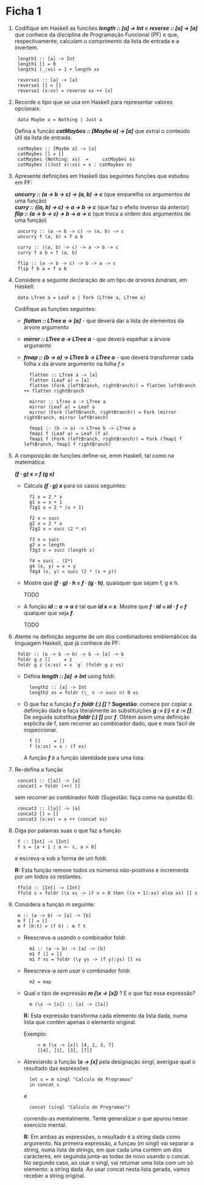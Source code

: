 Ficha 1
=====================

1. Codifique em Haskell as funcões ***length :: [a] -> Int***  e  ***reverse :: [a] -> [a]*** que conhece da disciplina de Programação Funcional (PF) e que, respectivamente, calculam o comprimento da lista de entrada e a invertem.

        length1 :: [a] -> Int
        length1 [] = 0
        length1 (_:xs) = 1 + length xs

        reverse1 :: [a] -> [a]
        reverse1 [] = []
        reverse1 (x:xs) = reverse xs ++ [x]

2. Recorde o tipo que se usa em Haskell para representar valores opcionais:

        data Maybe a = Nothing | Just a
   
    Defina a funcão ***catMaybes :: [Maybe a] -> [a]*** que extrai o conteúdo útil da lista de entrada.

        catMaybes :: [Maybe a] -> [a]
        catMaybes [] = []
        catMaybes (Nothing: xs)  =     catMaybes xs
        catMaybes ((Just x):xs) = x : catMaybes xs

3. Apresente definições em Haskell das seguintes funções que estudou em PF:

    ***uncurry :: (a -> b -> c) -> (a, b) -> c***  (que emparelha os argumentos de uma função)  
    ***curry :: ((a, b) -> c) -> a -> b -> c***    (que faz o efeito inverso da anterior)  
    ***flip :: (a -> b -> c) -> b -> a -> c***     (que troca a ordem dos argumentos de uma função)

        uncurry :: (a -> b -> c) -> (a, b) -> c
        uncurry f (a, b) = f a b

        curry :: ((a, b) -> c) -> a -> b -> c
        curry f a b = f (a, b)

        flip :: (a -> b -> c) -> b -> a -> c
        flip f b a = f a b

4. Considere a seguinte declaração de um tipo de *árvores binárias*, em Haskell:

        data LTree a = Leaf a | Fork (LTree a, LTree a)

    Codifique as funções seguintes:

    * ***flatten :: LTree a -> [a]*** - que deverá dar a lista de elementos da árvore argumento
    * ***mirror :: LTree a -> LTree a*** - que deverá espelhar a árvore argumento
    * ***fmap :: (b -> a) -> LTree b -> LTree a*** - que deverá transformar cada folha *x* da árvore argumento na folha *f x*

            flatten :: LTree a -> [a]
            flatten (Leaf a) = [a]
            flatten (Fork (leftBranch, rightBranch)) = flatten leftBranch ++ flatten rightBranch

            mirror :: LTree a -> LTree a
            mirror (Leaf a) = Leaf a
            mirror (Fork (leftBranch, rightBranch)) = Fork (mirror rightBranch, mirror leftBranch)

            fmap1 :: (b -> a) -> LTree b -> LTree a
            fmap1 f (Leaf a) = Leaf (f a)
            fmap1 f (Fork (leftBranch, rightBranch)) = Fork (fmap1 f leftBranch, fmap1 f rightBranch)

5. A composição de funções define-se, emm Haskell, tal como na matemática:
    
     ***(f · g) x = f (g x)***

    * Calcula ***(f · g) x*** para os casos seguintes:

            f1 x = 2 * x
            g1 x = x + 1
            f1g1 x = 2 * (x + 1)

            f2 x = succ
            g2 x = 2 * x
            f2g2 x = succ (2 * x)

            f3 x = succ
            g3 x = length
            f3g3 x = succ (length x)

            f4 = succ . (2*)
            g4 (x, y) = x + y
            f4g4 (x, y) = succ (2 * (x + y))

    * Mostre que ***(f · g) · h = f · (g · h)***, quaisquer que sejam f, g e h.

        TODO

    * A função ***id :: a -> a*** é tal que ***id x = x***. Mostre que ***f · id = id · f = f*** qualquer que seja ***f***.

        TODO

6. Atente na definição seguinte de um dos combinadores emblemáticos da linguagem Haskell, que já conhece de PF:
        
        foldr :: (a -> b -> b) -> b -> [a] -> b
        foldr g z []     = z
        foldr g z (x:xs) = x `g` (foldr g z xs)

    * Defina ***length :: [a] -> Int*** using foldr.

            length2 :: [a] -> Int
            length2 xs = foldr (\_ n -> succ n) 0 xs
        

    * O que faz a função ***f = foldr (:) []*** ? **Sugestão**: comece por copiar a definição dada e faça literalmente as substituições ***g := (:)*** e ***z := []***. De seguida substitua ***foldr (:) []*** por ***f***. Obtém assim uma definição explícita de f, sem recorrer ao combinador dado, que e mais fácil de inspeccionar.

            f []     = []
            f (x:xs) = x : (f xs)

        A função ***f*** é a função identidade para uma lista.


7. Re-defina a função

        concat1 :: [[a]] -> [a]
        concat1 = foldr (++) []

    sem recorrer ao combinador foldr (Sugestão: faça como na questão 6).

        concat2 :: [[a]] -> [a]
        concat2 [] = []
        concat2 (x:xs) = x ++ (concat xs)

8. Diga por palavras suas o que faz a função

        f :: [Int] -> [Int]
        f s = [a + 1 | a <- s, a > 0]

    e escreva-a sob a forma de um foldr.

    **R:** Esta função remove todos os números não-positivos e incrementa por um todos os restantes.

        ffold :: [Int] -> [Int]
        ffold s = foldr (\x xs -> if x > 0 then ((x + 1):xs) else xs) [] s

9. Considera a função *m* seguinte:

        m :: (a -> b) -> [a] -> [b]
        m f [] = []
        m f (h:t) = (f h) : m f t

    * Reescreva-a *usando* o combinador foldr.

            m1 :: (a -> b) -> [a] -> [b]
            m1 f [] = []
            m1 f xs = foldr (\y ys -> (f y):ys) [] xs

    * Reescreva-a *sem usar* o combinador foldr.

            m2 = map

    * Qual o tipo de expressão ***m (\x -> [x])*** ? E o que faz essa expressão?

            m (\x -> [x]) :: [a] -> [[a]]

        **R:** Esta expressão transforma cada elemento da lista dada, numa lista que contêm apenas o elemento original.

        Exemplo: 

               > m (\x -> [x]) [4, 1, 3, 7]
               [[4], [1], [3], [7]]
            

    * Abreviando a função ***\x -> [x]*** pela designação *singl*, averigue qual o resultado das expressões
            
            let s = m singl "Calculo de Programas"
            in concat s

        e
            
            concat (singl "Calculo de Programas")

        correndo-as mentalmente. Tente generalizar o que apurou nesse exercício mental.
        
        **R:** Em ambas as expressões, o resultado é a string dada como argumento. Na primeira expressão, a funçao (m singl) vai separar a string, numa lista de strings, em que cada uma contém um dos carácteres, em seguinda junta-as todas de novo usando o concat.  
        No segundo caso, ao usar o singl, vai returnar uma lista com um só elemento: a string dada. Ao usar concat nesta lista gerada, vamos receber a string original.
        
